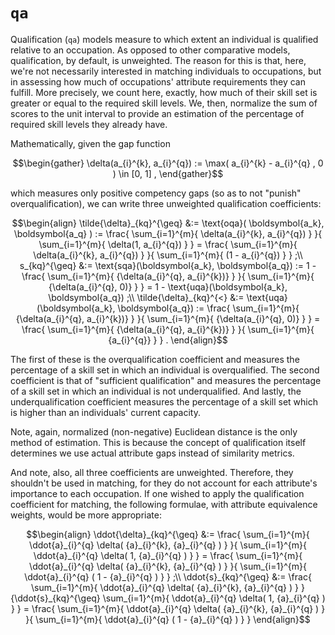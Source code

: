 # `qa`
Qualification (`qa`) models measure to which extent an individual is qualified relative to an occupation. As opposed to other comparative models, qualification, by default, is unweighted. The reason for this is that, here, we're not necessarily interested in matching individuals to occupations, but in assessing how much of occupations' attribute requirements they can fulfill. More precisely, we count here, exactly, how much of their skill set is greater or equal to the required skill levels. We, then, normalize the sum of scores to the unit interval to provide an estimation of the percentage of required skill levels they already have.

Mathematically, given the gap function
```math
\begin{gather}
    \delta(a_{i}^{k}, a_{i}^{q}) :=
    \max(
    a_{i}^{k} - a_{i}^{q}
    , 0
    )
    \in [0, 1]
    ,
\end{gather}
```

which measures only positive competency gaps (so as to not "punish" overqualification), we can write three unweighted qualification coefficients:

```math
\begin{align}
\tilde{\delta}_{kq}^{\geq}
&:=
\text{oqa}(
    \boldsymbol{a_k},
    \boldsymbol{a_q}
)
:=
\frac{
    \sum_{i=1}^{m}{
        \delta(a_{i}^{k}, a_{i}^{q})
    }
}{
    \sum_{i=1}^{m}{
        \delta(1, a_{i}^{q})
    }
}
=
\frac{
    \sum_{i=1}^{m}{
        \delta(a_{i}^{k}, a_{i}^{q})
    }
}{
    \sum_{i=1}^{m}{
        (1 - a_{i}^{q})
    }
}
;\\
s_{kq}^{\geq}
&:=
\text{sqa}(\boldsymbol{a_k}, \boldsymbol{a_q}) :=
1 -
\frac{
\sum_{i=1}^{m}{
{\delta(a_{i}^{q}, a_{i}^{k})}
}
}{
\sum_{i=1}^{m}{
{\delta(a_{i}^{q}, 0)}
}
} =
1 - \text{uqa}(\boldsymbol{a_k}, \boldsymbol{a_q})
;\\
\tilde{\delta}_{kq}^{<}
&:=
\text{uqa}(\boldsymbol{a_k}, \boldsymbol{a_q}) :=
\frac{
\sum_{i=1}^{m}{
{\delta(a_{i}^{q}, a_{i}^{k})}
}
}{
\sum_{i=1}^{m}{
{\delta(a_{i}^{q}, 0)}
}
} =
\frac{
\sum_{i=1}^{m}{
{\delta(a_{i}^{q}, a_{i}^{k})}
}
}{
\sum_{i=1}^{m}{
{a_{i}^{q}}
}
}
.
\end{align}
```

The first of these is the overqualification coefficient and measures the percentage of a skill set in which an individual is overqualified. The second coefficient is that of "sufficient qualification" and measures the percentage of a skill set in which an individual is not underqualified. And lastly, the underqualification coefficient measures the percentage of a skill set which is higher than an individuals' current capacity.

Note, again, normalized (non-negative) Euclidean distance is the only method of estimation. This is because the concept of qualification itself determines we use actual attribute gaps instead of similarity metrics.

And note, also, all three coefficients are unweighted. Therefore, they shouldn't be used in matching, for they do not account for each attribute's importance to each occupation. If one wished to apply the qualification coefficient for matching, the following formulae, with attribute equivalence weights, would be more appropriate:
```math
\begin{align}
\ddot{\delta}_{kq}^{\geq}
&:=
\frac{
    \sum_{i=1}^{m}{
        \ddot{a}_{i}^{q}
        \delta(
            {a}_{i}^{k},
            {a}_{i}^{q}
        )
    }
}{
    \sum_{i=1}^{m}{
        \ddot{a}_{i}^{q}
        \delta(
            1,
            {a}_{i}^{q}
        )
    }
}
=
\frac{
    \sum_{i=1}^{m}{
        \ddot{a}_{i}^{q}
        \delta(
            {a}_{i}^{k},
            {a}_{i}^{q}
        )
    }
}{
    \sum_{i=1}^{m}{
        \ddot{a}_{i}^{q}
        (
            1 - 
            {a}_{i}^{q}
        )
    }
}
;\\
\ddot{s}_{kq}^{\geq}
&:=
\frac{
    \sum_{i=1}^{m}{
        \ddot{a}_{i}^{q}
        \delta(
            {a}_{i}^{k},
            {a}_{i}^{q}
        )
    }
}{\ddot{s}_{kq}^{\geq}
    \sum_{i=1}^{m}{
        \ddot{a}_{i}^{q}
        \delta(
            1,
            {a}_{i}^{q}
        )
    }
}
=
\frac{
    \sum_{i=1}^{m}{
        \ddot{a}_{i}^{q}
        \delta(
            {a}_{i}^{k},
            {a}_{i}^{q}
        )
    }
}{
    \sum_{i=1}^{m}{
        \ddot{a}_{i}^{q}
        (
            1 - 
            {a}_{i}^{q}
        )
    }
}
\end{align}
```
<!-- ```math
\begin{align}
    \ddot{s}_{kq}^{\geq}
    &:=
    1 -
    \frac{
    \sum_{i=1}^{m}{
    \ddot{a}_{i}^{q}
    {\delta(a_{i}^{q}, a_{i}^{k})}
    }
    }{
    \sum_{i=1}^{m}{
    \ddot{a}_{i}^{q}
    {\delta(a_{i}^{q}, 0)}
    }
    } =
    1 - \text{uqa}(\boldsymbol{a_k}, \boldsymbol{a_q})
    ;\\
    \ddot{\delta}_{kq}^{<}
    &:=
    \text{uqa}(\boldsymbol{a_k}, \boldsymbol{a_q}) :=
    \frac{
    \sum_{i=1}^{m}{
    \ddot{a}_{i}^{q}
    {\delta(a_{i}^{q}, a_{i}^{k})}
    }
    }{
    \sum_{i=1}^{m}{
    \ddot{a}_{i}^{q}
    {\delta(a_{i}^{q}, 0)}
    }
    } =
    \frac{
    \sum_{i=1}^{m}{
    \ddot{a}_{i}^{q}
    {\delta(a_{i}^{q}, a_{i}^{k})}
    }
    }{
    \sum_{i=1}^{m}{
    \ddot{a}_{i}^{q}
    {a_{i}^{q}}
    }
    }
    .
\end{align}
``` -->